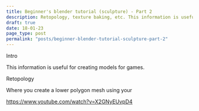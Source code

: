 ```yaml
---
title: Beginner's blender tutorial (sculpture) - Part 2
description: Retopology, texture baking, etc. This information is useful for creating models for games.
draft: true
date: 18-01-23
page_type: post
permalink: "posts/beginner-blender-tutorial-sculpture-part-2"
---
```



Intro

This information is useful for creating models for games.



Retopology 

Where you create a lower polygon mesh using your  



https://www.youtube.com/watch?v=X2GNyEUvpD4





